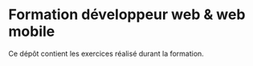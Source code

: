 # Formation développeur web & web mobile

Ce dépôt contient les exercices réalisé durant la formation.

